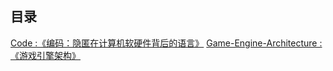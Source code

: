 ## 目录
[Code :《编码：隐匿在计算机软硬件背后的语言》](Code/README.md)
[Game-Engine-Architecture :《游戏引擎架构》](Game-Engine-Architecture/README.md)